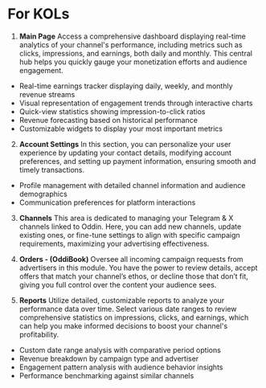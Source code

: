 # For KOLs

1. **Main Page**
   Access a comprehensive dashboard displaying real-time analytics of your channel's performance, including metrics such as clicks, impressions, and earnings, both daily and monthly. This central hub helps you quickly gauge your monetization efforts and audience engagement.

- Real-time earnings tracker displaying daily, weekly, and monthly revenue streams
- Visual representation of engagement trends through interactive charts
- Quick-view statistics showing impression-to-click ratios
- Revenue forecasting based on historical performance
- Customizable widgets to display your most important metrics

2. **Account Settings**
   In this section, you can personalize your user experience by updating your contact details, modifying account preferences, and setting up payment information, ensuring smooth and timely transactions.

- Profile management with detailed channel information and audience demographics
- Communication preferences for platform interactions

3. **Channels**
   This area is dedicated to managing your Telegram & X channels linked to Oddin. Here, you can add new channels, update existing ones, or fine-tune settings to align with specific campaign requirements, maximizing your advertising effectiveness.

4. **Orders - (OddiBook)**
   Oversee all incoming campaign requests from advertisers in this module. You have the power to review details, accept offers that match your channel’s ethos, or decline those that don’t fit, giving you full control over the content your audience sees.

5. **Reports**
   Utilize detailed, customizable reports to analyze your performance data over time. Select various date ranges to review comprehensive statistics on impressions, clicks, and earnings, which can help you make informed decisions to boost your channel's profitability.

- Custom date range analysis with comparative period options
- Revenue breakdown by campaign type and advertiser
- Engagement pattern analysis with audience behavior insights
- Performance benchmarking against similar channels
